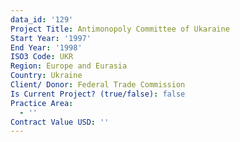 ```yaml
---
data_id: '129'
Project Title: Antimonopoly Committee of Ukaraine
Start Year: '1997'
End Year: '1998'
ISO3 Code: UKR
Region: Europe and Eurasia
Country: Ukraine
Client/ Donor: Federal Trade Commission
Is Current Project? (true/false): false
Practice Area:
  - ''
Contract Value USD: ''
---
```

